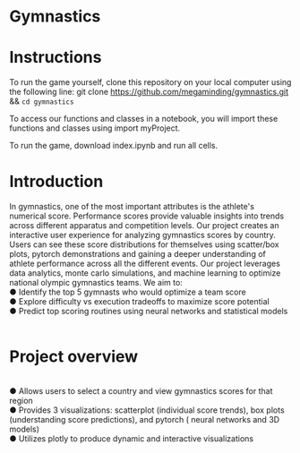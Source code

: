 # Gymnastics

# Instructions

To run the game yourself, clone this repository on your local computer using the following line:
git clone https://github.com/megaminding/gymnastics.git && `cd gymnastics`

To access our functions and classes in a notebook, you will import these functions and classes using import myProject.

To run the game, download index.ipynb and run all cells.

# Introduction

In gymnastics, one of the most important attributes is the athlete's numerical score. Performance scores provide valuable insights into trends across different apparatus and competition levels. Our project creates an interactive user experience for analyzing gymnastics scores by country. Users can see these score distributions for themselves using scatter/box plots, pytorch demonstrations and gaining a deeper understanding of athlete performance across all the different events. Our project leverages data analytics, monte carlo simulations, and machine learning to optimize national olympic gymnastics teams. We aim to:<br />
● Identify the top 5 gymnasts who would optimize a team score<br />
● Explore difficulty vs execution tradeoffs to maximize score potential<br />
● Predict top scoring routines using neural networks and statistical models<br />
<br />

# Project overview

<br /> 
● Allows users to select a country and view gymnastics scores for that region<br /> 
● Provides 3 visualizations: scatterplot (individual score trends), box plots (understanding
score predictions), and pytorch ( neural networks and 3D models)<br /> 
● Utilizes plotly to produce dynamic and interactive visualizations<br />

